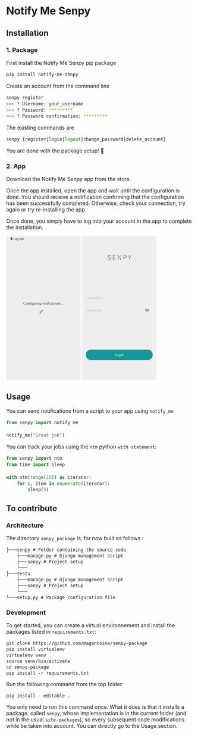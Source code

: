 # Notify Me Senpy

## Installation
### 1. Package
First install the Notify Me Senpy pip package
```bash
pip install notify-me-senpy
```

Create an account from the command line
```bash
senpy register
>>> ? Username: your_username
>>> ? Password: *********
>>> ? Password confirmation: *********
```

The existing commands are
```bash
senpy {register|login|logout|change_password|delete_account}
```
You are done with the package setup! 🎉

### 2. App

Download the Notify Me Senpy app from the store.

Once the app installed, open the app and wait until the configuration is done. You should receive a notification confirming that the configuration has been successfully completed. Otherwise, check your connection, try again or try re-installing the app.

Once done, you simply have to log into your account in the app to complete the installation.
<p float="center">
<img src="./assets/configuration.jpeg" alt="login screen" width="200"/>
<img src="./assets/login.jpeg" alt="login screen" width="200"/>
</p>

## Usage

You can send notifications from a script to your app using `notify_me`
```python
from senpy import notify_me

notify_me("Great job")
```

You can track your jobs using the `ntm` python `with statement`:

```python
from senpy import ntm
from time import sleep 

with ntm(range(10)) as iterator:
    for i, item in enumerate(iterator):
        sleep(5)
``` 


## To contribute

### Architecture 

The directory ```senpy_package``` is, for now built as follows :
```
├───senpy # Folder containing the source code
    ├───manage.py # Django management script
    ├───senpy # Project setup
    └───
├───tests
    ├───manage.py # Django management script
    ├───senpy # Project setup
    └───
└───setup.py # Package configuration file
```


### Development

To get started, you can create a virtual environnement and install the packages listed in `requirements.txt`:
```
git clone https://github.com/magantoine/senpy-package
pip install virtualenv
virtualenv venv
source venv/bin/activate
cd senpy-package
pip install -r requirements.txt
```

Run the following command from the top folder:
```
pip install --editable .
```
You only need to run this command once. What it does is that it installs a package, called `senpy`, whose implementation is in the current folder (and not in the usual `site-packages`), so every subsequent code modifications while be taken into account.
You can directly go to the Usage section.











